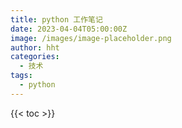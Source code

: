 ```yaml
---
title: python 工作笔记
date: 2023-04-04T05:00:00Z
image: /images/image-placeholder.png
author: hht
categories:
  - 技术
tags:
  - python
---
```

<!--more-->

{{< toc >}}
